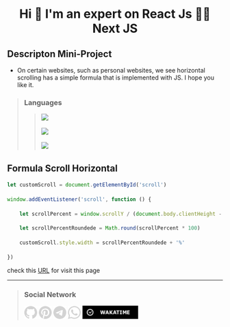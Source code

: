 # <p align="center">Hi 👋 I'm an expert on React Js 👨‍💻 Next JS</p>

## Descripton Mini-Project
- On certain websites, such as personal websites, we see horizontal scrolling has a simple formula that is implemented with JS. I hope you like it.

>### Languages
>> ![](https://readme-typing-svg.demolab.com?font=Fira+Code&size=16&duration=1500&pause=5000&color=F77F1A&random=false&width=55&height=25&lines=Html5)
>> 
>> ![](https://readme-typing-svg.demolab.com?font=Fira+Code&size=16&duration=1500&pause=5000&color=5BCAF7&random=false&width=55&height=25&lines=Css3)
>> 
>> ![](https://readme-typing-svg.demolab.com?font=Fira+Code&size=16&duration=1500&pause=5000&color=FAFF09&random=false&width=100&height=25&lines=JavaScript)

## Formula Scroll Horizontal
```javascript
let customScroll = document.getElementById('scroll')

window.addEventListener('scroll', function () {

    let scrollPercent = window.scrollY / (document.body.clientHeight - window.innerHeight)

    let scrollPercentRoundede = Math.round(scrollPercent * 100)

    customScroll.style.width = scrollPercentRoundede + '%'

})
```

check this [URL](https://khadem-mh.github.io/scrollHorizontal/) for visit this page

___
>### Social Network
> [<img src="Images/github.png" width="30">](https://github.com/khadem-mh)
> [<img src="Images/pintrest.png" width="30">](https://pinterest.com/khadem_mh)
> [<img src="Images/telegram.png" width="30">](https://t.me/mhkhadem)
> [<img src="Images/whatsapp.png" width="30">](https://wa.me/989031335939)
> [<img src="Images/wakatimesvg.png" width="130">](https://wakatime.com/@khadem_mh)
